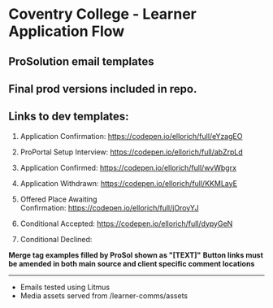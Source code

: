 
# Coventry College - Learner Application Flow
## ProSolution email templates

**Final prod versions included in repo.**
---
## Links to dev templates:
1. Application Confirmation: https://codepen.io/ellorich/full/eYzagEO
2. ProPortal Setup Interview: https://codepen.io/ellorich/full/abZrpLd
3. Application Confirmed: https://codepen.io/ellorich/full/wvWbgrx

4. Application Withdrawn: https://codepen.io/ellorich/full/KKMLayE

5. Offered Place Awaiting Confirmation: https://codepen.io/ellorich/full/jOroyYJ

6. Conditional Accepted: https://codepen.io/ellorich/full/dypyGeN
7. Conditional Declined: 

**Merge tag examples filled by ProSol shown as "[TEXT]"**
**Button links must be amended in both main source and client specific comment locations**

---
- Emails tested using Litmus
- Media assets served from /learner-comms/assets
